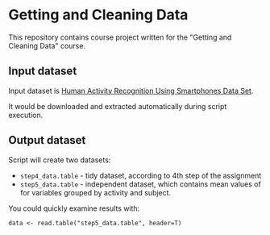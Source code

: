# Getting and Cleaning Data

This repository contains course project written for the "Getting and Cleaning Data" course.

## Input dataset

Input dataset is [Human Activity Recognition Using Smartphones Data Set](http://archive.ics.uci.edu/ml/datasets/Human+Activity+Recognition+Using+Smartphones).

It would be downloaded and extracted automatically during script execution.

## Output dataset

Script will create two datasets:

* `step4_data.table` - tidy dataset, according to 4th step of the assignment
* `step5_data.table` - independent dataset, which contains mean values of for variables grouped by activity and subject.

You could quickly examine results with:

`data <- read.table("step5_data.table", header=T)`
